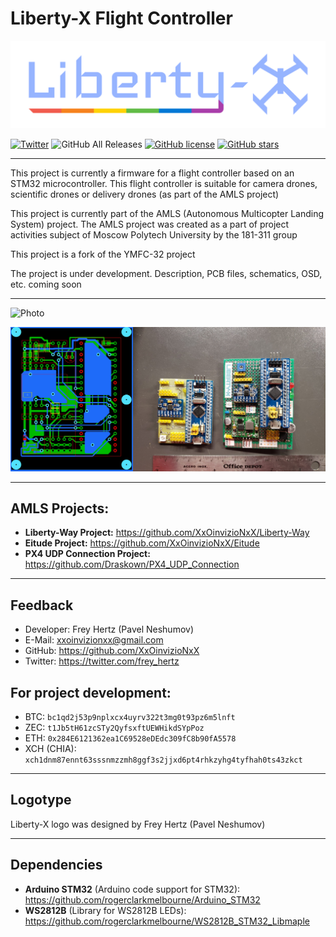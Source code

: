 # Liberty-X Flight Controller

![Logo](LOGOTYPE.png "Logo")

[![Twitter](https://img.shields.io/twitter/url?style=social&url=https%3A%2F%2Ftwitter.com%2Ffrey_hertz)](https://twitter.com/intent/tweet?text=Wow:&url=https%3A%2F%2Ftwitter.com%2Ffrey_hertz)
![GitHub All Releases](https://img.shields.io/github/downloads/XxOinvizioNxX/Liberty-X/total "GitHub All Releases")
[![GitHub license](https://img.shields.io/github/license/XxOinvizioNxX/Liberty-X)](https://github.com/XxOinvizioNxX/Liberty-X/blob/main/LICENSE)
[![GitHub stars](https://img.shields.io/github/stars/XxOinvizioNxX/Liberty-X)](https://github.com/XxOinvizioNxX/Liberty-X/stargazers)

----------

This project is currently a firmware for a flight controller based on an STM32 microcontroller. This flight controller is suitable for camera drones, scientific drones or delivery drones (as part of the AMLS project)

This project is currently part of the AMLS (Autonomous Multicopter Landing System) project. The AMLS project was created as a part of project activities subject of Moscow Polytech University by the 181-311 group

This project is a fork of the YMFC-32 project

The project is under development. Description, PCB files, schematics, OSD, etc. coming soon

----------

![Photo](LIBERTY-X.png "Photo")

![PCB](PCB_PHOTO.png "PCB")

----------

## AMLS Projects:

- **Liberty-Way Project:** https://github.com/XxOinvizioNxX/Liberty-Way
- **Eitude Project:** https://github.com/XxOinvizioNxX/Eitude
- **PX4 UDP Connection Project:** https://github.com/Draskown/PX4_UDP_Connection

-----------

## Feedback
- Developer: Frey Hertz (Pavel Neshumov)
- E-Mail: xxoinvizionxx@gmail.com
- GitHub: https://github.com/XxOinvizioNxX
- Twitter: https://twitter.com/frey_hertz

## For project development:
- BTC: `bc1qd2j53p9nplxcx4uyrv322t3mg0t93pz6m5lnft`
- ZEC: `t1Jb5tH61zcSTy2QyfsxftUEWHikdSYpPoz`
- ETH: `0x284E6121362ea1C69528eDEdc309fC8b90fA5578`
- XCH (CHIA): `xch1dnm87ennt63sssnmzzmh8ggf3s2jjxd6pt4rhkzyhg4tyfhah0ts43zkct`

-----------

## Logotype
Liberty-X logo was designed by Frey Hertz (Pavel Neshumov)

-----------

## Dependencies
- **Arduino STM32** (Arduino code support for STM32): https://github.com/rogerclarkmelbourne/Arduino_STM32
- **WS2812B** (Library for WS2812B LEDs): https://github.com/rogerclarkmelbourne/WS2812B_STM32_Libmaple
